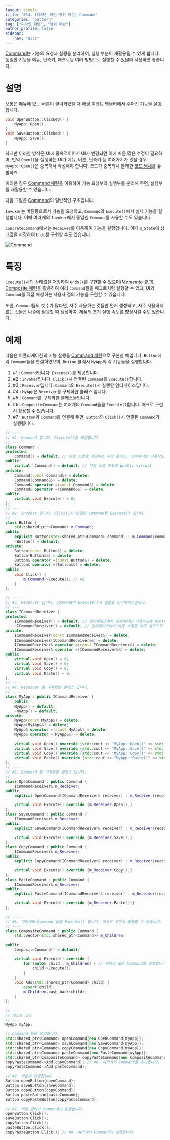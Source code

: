 ```yaml
---
layout: single
title: "#14. [디자인 패턴-행위 패턴] Command"
categories: "pattern"
tag: ["디자인 패턴", "행위 패턴"]
author_profile: false
sidebar: 
    nav: "docs"
---
```


[Command](https://tango1202.github.io/pattern/pattern-command/)는 기능의 요청과 실행을 분리하여, 실행 부분이 재활용될 수 있게 합니다. 동일한 기능을 메뉴, 단축키, 매크로등 여러 방법으로 실행할 수 있을때 사용하면 좋습니다.

# 설명

보통은 메뉴에 있는 버튼이 클릭되었을 때 해당 이벤트 핸들러에서 주어진 기능을 실행합니다.

```cpp
void OpenButton::Clicked() {
    MyApp::Open();
}
void SaveButton::Clicked() {
    MyApp::Save();
}
```

하지만 이러한 방식은 UI에 종속적이어서 UI가 변경되면 이에 따른 많은 수정이 필요하며, 만약 `Open()`을 실행하는 UI가 메뉴, 버튼, 단축키 등 여러가지가 있을 경우 `MyApp::Open()`은 중복해서 작성해야 합니다. 코드가 중복되니 불쾌한 [코드 냄새](https://tango1202.github.io/principle/principle-anti-pattern/#%EB%82%98%EC%81%9C-%EC%BD%94%EB%94%A9-%EA%B4%80%ED%96%89-%EC%BD%94%EB%93%9C-%EB%83%84%EC%83%88code-smells)를 유발하죠.

이러한 경우 [Command 패턴](https://tango1202.github.io/pattern/pattern-command/)을 이용하여 기능 요청부와 실행부를 분리해 두면, 실행부를 재활용할 수 있습니다.

다음 그림은 [Command](https://tango1202.github.io/pattern/pattern-command/)의 일반적인 구조입니다. 

`Invoker`는 버튼등으로서 기능을 요청하고, `Command`의 `Execute()`에서 실제 기능을 실행합니다. 이때 여러개의 `Invoker`에서 동일한 `Command`를 사용할 수도 있습니다. 

`ConcreteCommand`에서는 `Receiver`를 이용하여 기능을 실행합니다. 이때 `m_State`에 상태값을 저장하여 `Undo`를 구현할 수도 있습니다.

![Command](https://github.com/tango1202/tango1202.github.io/assets/133472501/3262fd08-c3ac-480d-afb5-7c3f517a012f)

# 특징

`Execute()`시의 상태값을 저장하여 `Undo()`를 구현할 수 있으며(*[Mememto](https://tango1202.github.io/pattern/pattern-memento/) 참고*), [Composite 패턴](https://tango1202.github.io/pattern/pattern-composite/)을 활용하여 여러 `Command`들을 매크로처럼 실행할 수 있고, UI와 `Command`를 직접 매칭하는 사용자 정의 기능을 구현할 수 있습니다.

또한, `Command`들의 갯수가 많다면, 자주 사용하는 것들만 먼저 생성하고, 자주 사용하지 않는 것들은 나중에 필요할 때 생성하여, 제품의 초기 실행 속도를 향상시킬 수도 있습니다.

# 예제

다음은 어플리케이션의 기능 실행을 [Command 패턴](https://tango1202.github.io/pattern/pattern-command/)으로 구현한 예입니다. `Button`에 각 `Command`들을 연결하였으며, `Button` 클릭시 `MyApp`의 각 기능들을 실행합니다. 

1. #1 : `Command`입니다. `Execute()`를 제공합니다.
2. #2 : `Invoker`입니다. `Click()`시 연결된 `Command`를 `Execute()`합니다.
3. #3 : `Receiver`입니다. `Command`의 `Execute()`시 실행할 인터페이스입니다.
4. #4 : `MyApp`은 `Receiver`를 구체화한 클래스 입니다.
5. #5 : `Command`를 구체화한 클래스들입니다.
6. #6 : `CompositeCommand`는 여러개의 `Command`들을 `Execute()`합니다. 매크로 구현시 활용할 수 있습니다.
7. #7 : `Button`과 `Command`를 연결해 두면, `Button`의 `Click()`시 연결된 `Command`가 실행됩니다.

```cpp
// ----
// #1. Command 입니다. Execute()를 제공합니다.
// ----
class Command {
protected:
    Command() = default; // 다형 소멸을 제공하는 추상 클래스. 상속해서만 사용하도록 protected
public:
    virtual ~Command() = default; // 다형 소멸 하도록 public virtual   
private:
    Command(const Command&) = delete; 
    Command(Command&&) = delete; 
    Command& operator =(const Command&) = delete; 
    Command& operator =(Command&&) = delete;   
public:
    virtual void Execute() = 0;     
};
// ----
// #2. Invoker 입니다. Click()시 연결된 Command를 Execute() 합니다.
// ----
class Button {
    std::shared_ptr<Command> m_Command;
public:
    explicit Button(std::shared_ptr<Command> command) : m_Command{command} {}
    ~Button() = default;
private:
    Button(const Button&) = delete; 
    Button(Button&&) = delete; 
    Button& operator =(const Button&) = delete; 
    Button& operator =(Button&&) = delete;   
public:
    void Click() {
        m_Command->Execute(); // #2
    }
};

// ----
// #3. Receiver 입니다. Command의 Execute()시 실행할 인터페이스입니다.
// ----
class ICommandReceiver {
protected:
    ICommandReceiver() = default; // 인터페이스여서 상속해서만 사용하도록 protected
    ~ICommandReceiver() = default; // 인터페이스여서 다형 소멸을 하지 않으므로 protected non-virtual
private:
    ICommandReceiver(const ICommandReceiver&) = delete;
    ICommandReceiver(ICommandReceiver&&) = delete;
    ICommandReceiver& operator =(const ICommandReceiver&) = delete;
    ICommandReceiver& operator =(ICommandReceiver&&) = delete;   
public:
    virtual void Open() = 0;
    virtual void Save() = 0;
    virtual void Copy() = 0;
    virtual void Paste() = 0;
};
// ----
// #4. Receiver 를 구체화한 클래스 입니다.
// ----
class MyApp : public ICommandReceiver {
    public:
    MyApp() = default; 
    ~MyApp() = default;
private:
    MyApp(const MyApp&) = delete; 
    MyApp(MyApp&&) = delete; 
    MyApp& operator =(const MyApp&) = delete; 
    MyApp& operator =(MyApp&&) = delete; 

    virtual void Open() override {std::cout << "MyApp::Open()" << std::endl;}
    virtual void Save() override {std::cout << "MyApp::Save()" << std::endl;}
    virtual void Copy() override {std::cout << "MyApp::Copy()" << std::endl;}
    virtual void Paste() override {std::cout << "MyApp::Paste()" << std::endl;}               
};
// ----
// #5. Command 를 구체화한 클래스 입니다.
// ----
class OpenCommand : public Command {
    ICommandReceiver& m_Receiver;
public:
    explicit OpenCommand(ICommandReceiver& receiver) : m_Receiver{receiver} {}

    virtual void Execute() override {m_Receiver.Open();}
};
class SaveCommand : public Command {
    ICommandReceiver& m_Receiver;
public:
    explicit SaveCommand(ICommandReceiver& receiver) : m_Receiver{receiver} {}

    virtual void Execute() override {m_Receiver.Save();}
};
class CopyCommand : public Command {
    ICommandReceiver& m_Receiver;
public:
    explicit CopyCommand(ICommandReceiver& receiver) : m_Receiver{receiver} {}

    virtual void Execute() override {m_Receiver.Copy();}
};
class PasteCommand : public Command {
    ICommandReceiver& m_Receiver;
public:
    explicit PasteCommand(ICommandReceiver& receiver) : m_Receiver{receiver} {}

    virtual void Execute() override {m_Receiver.Paste();}
}; 

// ----
// #6. 여러개의 Command 들을 Execute() 합니다. 매크로 구현시 활용할 수 있습니다.
// ----   
class CompositeCommand : public Command {
    std::vector<std::shared_ptr<Command>> m_Children;    

public:
    CompositeCommand() = default;

    virtual void Execute() override {
        for (auto& child : m_Children) { // 하위의 모든 Command를 실행합니다.
            child->Execute();
        }
    }
    void Add(std::shared_ptr<Command> child) {
        assert(child);
        m_Children.push_back(child);
    }
};

// ----
// 테스트 코드
// ----
MyApp myApp;

// Command 들을 생성합니다.
std::shared_ptr<Command> openCommand{new OpenCommand{myApp}};
std::shared_ptr<Command> saveCommand{new SaveCommand{myApp}};
std::shared_ptr<Command> copyCommand{new CopyCommand{myApp}};
std::shared_ptr<Command> pasteCommand{new PasteCommand{myApp}};
std::shared_ptr<CompositeCommand> copyPasteCommand{new CompositeCommand{}};
copyPasteCommand->Add(copyCommand); // #6. 여러개의 Command를 추가합니다.
copyPasteCommand->Add(pasteCommand);   

// #7. 버튼과 연결합니다.
Button openButton{openCommand};
Button saveButton{saveCommand};
Button copyButton{copyCommand};
Button pasteButton{pasteCommand};
Button copyPasteButton{copyPasteCommand};

// #7. 버튼 클릭시 Command가 실행됩니다.
openButton.Click();
saveButton.Click();
copyButton.Click();
pasteButton.Click();
copyPasteButton.Click(); // #6. 여러개의 Command가 실행됩니다.
```